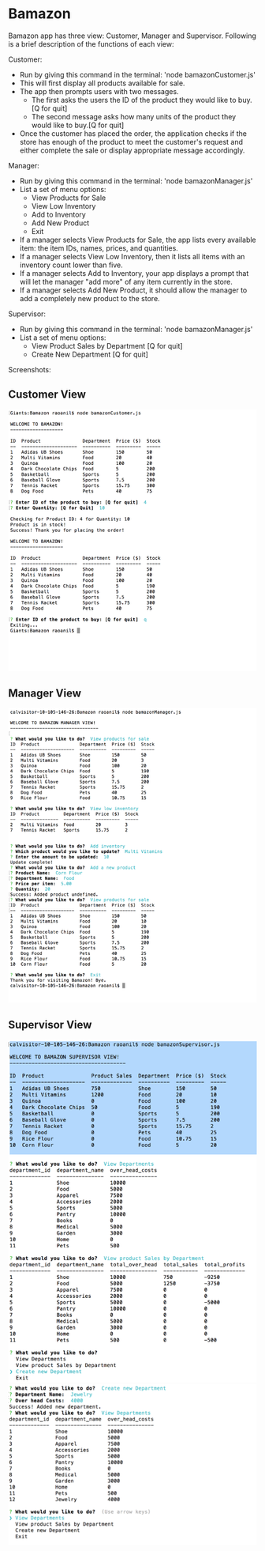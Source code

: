 # Bamazon

Bamazon app has three view:  Customer, Manager and Supervisor.  Following is a brief description of the functions of each view:

Customer: 
* Run by giving this command in the terminal: 'node bamazonCustomer.js'
* This will first display all products available for sale.
* The app then prompts users with two messages.
    * The first asks the users the ID of the product they would like to buy.[Q for quit]
    * The second message asks how many units of the product they would like to buy.[Q for quit]
* Once the customer has placed the order, the application checks if the store has enough of the product to meet the customer's request and either complete the sale or display appropriate message accordingly.

Manager:
* Run by giving this command in the terminal: 'node bamazonManager.js'
* List a set of menu options:
    * View Products for Sale
    * View Low Inventory
    * Add to Inventory
    * Add New Product
    * Exit
* If a manager selects View Products for Sale, the app lists every available item: the item IDs, names, prices, and quantities.
* If a manager selects View Low Inventory, then it lists all items with an inventory count lower than five.
* If a manager selects Add to Inventory, your app displays a prompt that will let the manager "add more" of any item currently in the store.
* If a manager selects Add New Product, it should allow the manager to add a completely new product to the store.

Supervisor:
* Run by giving this command in the terminal: 'node bamazonManager.js'
* List a set of menu options:
    * View Product Sales by Department [Q for quit]
    * Create New Department [Q for quit]


Screenshots:

## Customer View
![alt next](CustomerScreen.png "Customer View")

## Manager View
![alt next](ManagerScreen.png "Manager View")

## Supervisor View
![alt next](SupervisorScreen1.png "Supervisor View 1")
![alt next](SupervisorScreen2.png "Supervisor View 2")



    
